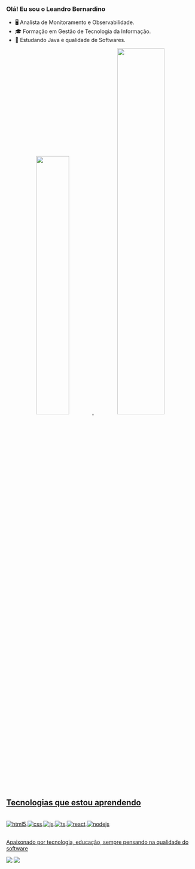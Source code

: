 ###  Olá! Eu sou o Leandro Bernardino

- 🖥️    Analista de Monitoramento e Observabilidade.
-  🎓   Formação em Gestão de Tecnologia da Informação.
- 🤖  Estudando Java e qualidade de Softwares.

<div align="center">
  <a href="https://github.com/leobernardino">
  <img height="42%" src="https://github-readme-stats.vercel.app/api?username=leobernardino&show_icons=true&theme=dracula&include_all_commits=true&count_private=true"/>
  <img height="50%" src="https://github-readme-stats.vercel.app/api/top-langs/?username=leobernardino&layout=compact&langs_count=6&theme=dracula"/>
</div>
<div style="display: inline_block"><br>
  
  ## Tecnologias que estou aprendendo
    
<div style="display: inline_block"><br>
  <img align="center" alt="html5" src="https://img.shields.io/badge/HTML5-E34F26?style=for-the-badge&logo=html5&logoColor=white" />
  <img align="center" alt="css" src="https://img.shields.io/badge/CSS3-1572B6?style=for-the-badge&logo=css3&logoColor=white" />
  <img align="center" alt="js" src="https://img.shields.io/badge/JavaScript-F7DF1E?style=for-the-badge&logo=javascript&logoColor=black" />
  <img align="center" alt="ts" src="https://img.shields.io/badge/TypeScript-007ACC?style=for-the-badge&logo=typescript&logoColor=white" />
  <img align="center" alt="react" src="https://img.shields.io/badge/React-20232A?style=for-the-badge&logo=react&logoColor=61DAFB" />
  <img align="center" alt="nodejs" src="https://img.shields.io/badge/Node.js-43853D?style=for-the-badge&logo=node.js&logoColor=white" />
</div><br/>
  
  Apaixonado por tecnologia, educação, sempre pensando na qualidade do software
 
<div> 
  <a href="https://instagram.com/leandroduarte.tech" target="_blank"><img src="https://img.shields.io/badge/-Instagram-%23E4405F?style=for-the-badge&logo=instagram&logoColor=white" target="_blank"></a>
  <a href="https://www.linkedin.com/in/leandrodbernardino/" target="_blank"><img src="https://img.shields.io/badge/-LinkedIn-%230077B5?style=for-the-badge&logo=linkedin&logoColor=white" target="_blank"></a> 
 </div>

